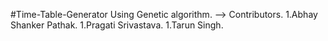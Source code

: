 #Time-Table-Generator Using Genetic algorithm.
--> Contributors.
    1.Abhay Shanker Pathak.
    1.Pragati Srivastava.
    1.Tarun Singh.